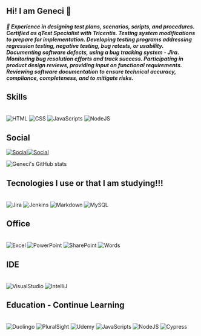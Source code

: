 ## Hi! I am Geneci 👋

##### 💯 Experience in designing test plans, scenarios, scripts, and procedures. Certified as qTest Specialist with Tricentis. Testing system modifications to prepare for implementation. Developing testing programs addressing regression testing, negative testing, bug retests, or usability. Documenting software defects, using a bug tracking system - Jira. Monitoring bug resolution efforts and track success. Participating in product design reviews, providing input on functional requirements. Reviewing software documentation to ensure technical accuracy, compliance, completeness, and to mitigate risks.

## Skills

<div style="display: inline_block"><br/>
    <img align="center" alt="HTML" src="https://img.shields.io/badge/HTML-239120?style=for-the-badge&logo=html5&logoColor=white" />
    <img align="center" alt="CSS" src="https://img.shields.io/badge/CSS-239120?&style=for-the-badge&logo=css3&logoColor=white" />
    <img align="center" alt="JavaScripts" src="https://img.shields.io/badge/JavaScript-F7DF1E?style=for-the-badge&logo=javascript&logoColor=black"/>
    <img align="center" alt="NodeJS" src="https://img.shields.io/badge/Node.js-43853D?style=for-the-badge&logo=node.js&logoColor=white" />
</div>

## Social

[![Social](https://img.shields.io/badge/GitHub-100000?style=for-the-badge&logo=github&logoColor=white)](https://github.com/gencruz/gencruz/edit/main/README.md)[![Social](https://img.shields.io/badge/LinkedIn-0077B5?style=for-the-badge&logo=linkedin&logoColor=white)](https://linkedin.com/in/geneci-cruz-ui-fhatharta)


![Geneci's GitHub stats](https://github-readme-stats.vercel.app/api?username=gencruz&show_icons=true&theme=radical)


## Tecnologies I use or that I am studying!!!

<div style="display: inline_block"><br/>
    <img align="center" alt="Jira" src="https://img.shields.io/badge/Jira-0052CC?style=for-the-badge&logo=Jira&logoColor=white" />
    <img align="center" alt="Jenkins" src="https://img.shields.io/badge/Jenkins-D24939?style=for-the-badge&logo=Jenkins&logoColor=white" />
    <img align="center" alt="Markdown" src="https://img.shields.io/badge/Markdown-000000?style=for-the-badge&logo=markdown&logoColor=white" />
    <img align="center" alt="MySQL" src="https://img.shields.io/badge/MySQL-005C84?style=for-the-badge&logo=mysql&logoColor=white" />
</div>

 
## Office

<div style="display: inline_block"><br/>
    <img align="center" alt="Excel" src="https://img.shields.io/badge/Microsoft_Excel-217346?style=for-the-badge&logo=microsoft-excel&logoColor=white" />
    <img align="center" alt="PowerPoint" src="https://img.shields.io/badge/Microsoft_PowerPoint-B7472A?style=for-the-badge&logo=microsoft-powerpoint&logoColor=white" />
    <img align="center" alt="SharePoint" src="https://img.shields.io/badge/Microsoft_SharePoint-0078D4?style=for-the-badge&logo=microsoft-sharepoint&logoColor=white" />
    <img align="center" alt="Words" src="https://img.shields.io/badge/Microsoft_Word-2B579A?style=for-the-badge&logo=microsoft-word&logoColor=white" />
</div>

## IDE
<div style="display: inline_block"><br/>
    <img align="center" alt="VisualStudio" src="https://img.shields.io/badge/Visual_Studio_Code-0078D4?style=for-the-badge&logo=visual%20studio%20code&logoColor=white" />
    <img align="center" alt="IntelliJ" src="https://img.shields.io/badge/IntelliJ_IDEA-000000.svg?style=for-the-badge&logo=intellij-idea&logoColor=white" />
   
</div>

## Education - Continue Learning
<div style="display: inline_block"><br/>
    <img align="center" alt="Duolingo" src="https://img.shields.io/badge/Duolingo-58CC02?style=for-the-badge&logo=Duolingo&logoColor=white"/>
    <img align="center" alt="PluralSight" src="https://img.shields.io/badge/Pluralsight-F15B2A?style=for-the-badge&logo=Pluralsight&logoColor=white"/>
    <img align="center" alt="Udemy" src="https://img.shields.io/badge/Udemy-EC5252?style=for-the-badge&logo=Udemy&logoColor=white"/>
    <img align="center" alt="JavaScripts" src="https://img.shields.io/badge/JavaScript-F7DF1E?style=for-the-badge&logo=javascript&logoColor=black"/>
    <img align="center" alt="NodeJS" src="https://img.shields.io/badge/Node.js-43853D?style=for-the-badge&logo=node.js&logoColor=white"/>
    <img align="center" alt="Cypress" src="https://img.shields.io/badge/dynamic/json"/>
</div>

